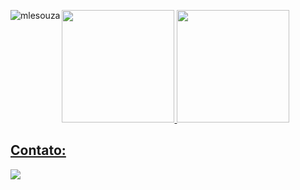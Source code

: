 <p align="left">
<!-- GitHub Stats -->
<p>
  <img align="left" 
       src="https://github-readme-stats.vercel.app/api/top-langs/?username=JSouza13&layout=compact&hide=html" 
       alt="mlesouza" />
</p>


<div>
<a href="https://github.com/seu-usuário-aqui">
<img loading="lazy" height="180em" src="https://github-readme-stats.vercel.app/api/top-langs/?username=jsouza13&layout=compact&langs_count=7&theme=dracula"/>
<img loading="lazy" height="180em" src="https://github-readme-stats.vercel.app/api?username=jsouza13&show_icons=true&theme=dracula&include_all_commits=true&count_private=true"/>
</div>

## Contato:

<div>
<a href="https://www.linkedin.com/in/joaovitor-souza/" target="_blank"><img loading="lazy" src="https://img.shields.io/badge/-LinkedIn-%230077B5?style=for-the-badge&logo=linkedin&logoColor=white" target="_blank"></a>   
</div>

